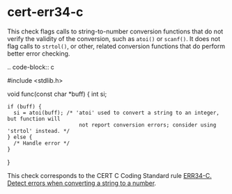 cert-err34-c
============

This check flags calls to string-to-number conversion functions that do
not verify the validity of the conversion, such as `atoi()` or
`scanf()`. It does not flag calls to `strtol()`, or other, related
conversion functions that do perform better error checking.

.. code-block:: c

\#include &lt;stdlib.h&gt;

void func(const char \*buff) { int si;

    if (buff) {
      si = atoi(buff); /* 'atoi' used to convert a string to an integer, but function will
                           not report conversion errors; consider using 'strtol' instead. */
    } else {
      /* Handle error */
    }

}

This check corresponds to the CERT C Coding Standard rule
[ERR34-C. Detect errors when converting a string to a number](https://www.securecoding.cert.org/confluence/display/c/ERR34-C.+Detect+errors+when+converting+a+string+to+a+number).
